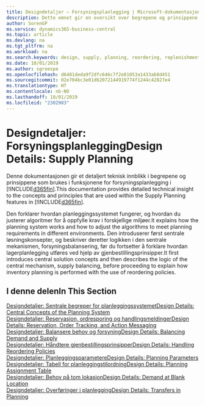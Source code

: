 ```yaml
---
title: Designdetaljer – Forsyningsplanlegging | Microsoft-dokumentasjon
description: Dette emnet gir en oversikt over begrepene og prinsippene som brukes i funksjonene for forsyningsplanlegging i Business Central.
author: SorenGP
ms.service: dynamics365-business-central
ms.topic: article
ms.devlang: na
ms.tgt_pltfrm: na
ms.workload: na
ms.search.keywords: design, supply, planning, reordering, replenishment
ms.date: 10/01/2019
ms.author: sgroespe
ms.openlocfilehash: d6481deda9f2dfc646c7f2e81053a1433ab8d451
ms.sourcegitcommit: 02e704bc3e01d62072144919774f1244c42827e4
ms.translationtype: HT
ms.contentlocale: nb-NO
ms.lasthandoff: 10/01/2019
ms.locfileid: "2302983"
---
```

# <a name="design-details-supply-planning"></a><span data-ttu-id="1a41b-103">Designdetaljer: Forsyningsplanlegging</span><span class="sxs-lookup"><span data-stu-id="1a41b-103">Design Details: Supply Planning</span></span>
<span data-ttu-id="1a41b-104">Denne dokumentasjonen gir et detaljert teknisk innblikk i begrepene og prinsippene som brukes i funksjonene for forsyningsplanlegging i [!INCLUDE[d365fin](includes/d365fin_md.md)].</span><span class="sxs-lookup"><span data-stu-id="1a41b-104">This documentation provides detailed technical insight to the concepts and principles that are used within the Supply Planning features in [!INCLUDE[d365fin](includes/d365fin_md.md)].</span></span>  

<span data-ttu-id="1a41b-105">Den forklarer hvordan planleggingssystemet fungerer, og hvordan du justerer algoritmer for å oppfylle krav i forskjellige miljøer.</span><span class="sxs-lookup"><span data-stu-id="1a41b-105">It explains how the planning system works and how to adjust the algorithms to meet planning requirements in different environments.</span></span> <span data-ttu-id="1a41b-106">Den introduserer først sentrale løsningskonsepter, og beskriver deretter logikken i den sentrale mekanismen, forsyningsbalansering, før du fortsetter å forklare hvordan lagerplanlegging utføres ved hjelp av gjenbestillingsprinsipper.</span><span class="sxs-lookup"><span data-stu-id="1a41b-106">It first introduces central solution concepts and then describes the logic of the central mechanism, supply balancing, before proceeding to explain how inventory planning is performed with the use of reordering policies.</span></span>  

## <a name="in-this-section"></a><span data-ttu-id="1a41b-107">I denne delen</span><span class="sxs-lookup"><span data-stu-id="1a41b-107">In This Section</span></span>  
[<span data-ttu-id="1a41b-108">Designdetaljer: Sentrale begreper for planleggingssystemet</span><span class="sxs-lookup"><span data-stu-id="1a41b-108">Design Details: Central Concepts of the Planning System</span></span>](design-details-central-concepts-of-the-planning-system.md)  
[<span data-ttu-id="1a41b-109">Designdetaljer: Reservasjon, ordresporing og handlingsmeldinger</span><span class="sxs-lookup"><span data-stu-id="1a41b-109">Design Details: Reservation, Order Tracking, and Action Messaging</span></span>](design-details-reservation-order-tracking-and-action-messaging.md)  
[<span data-ttu-id="1a41b-110">Designdetaljer: Balansere behov og forsyning</span><span class="sxs-lookup"><span data-stu-id="1a41b-110">Design Details: Balancing Demand and Supply</span></span>](design-details-balancing-demand-and-supply.md)  
[<span data-ttu-id="1a41b-111">Designdetaljer: Håndtere gjenbestillingsprinsipper</span><span class="sxs-lookup"><span data-stu-id="1a41b-111">Design Details: Handling Reordering Policies</span></span>](design-details-handling-reordering-policies.md)  
[<span data-ttu-id="1a41b-112">Designdetaljer: Planleggingsparametere</span><span class="sxs-lookup"><span data-stu-id="1a41b-112">Design Details: Planning Parameters</span></span>](design-details-planning-parameters.md)  
[<span data-ttu-id="1a41b-113">Designdetaljer: Tabell for planleggingstilordning</span><span class="sxs-lookup"><span data-stu-id="1a41b-113">Design Details: Planning Assignment Table</span></span>](design-details-planning-assignment-table.md)  
[<span data-ttu-id="1a41b-114">Designdetaljer: Behov på tom lokasjon</span><span class="sxs-lookup"><span data-stu-id="1a41b-114">Design Details: Demand at Blank Location</span></span>](design-details-demand-at-blank-location.md)  
[<span data-ttu-id="1a41b-115">Designdetaljer: Overføringer i planlegging</span><span class="sxs-lookup"><span data-stu-id="1a41b-115">Design Details: Transfers in Planning</span></span>](design-details-transfers-in-planning.md)
